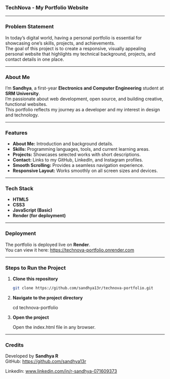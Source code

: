 ### **TechNova - My Portfolio Website**

---

### **Problem Statement**
In today’s digital world, having a personal portfolio is essential for showcasing one’s skills, projects, and achievements.  
The goal of this project is to create a responsive, visually appealing personal website that highlights my technical background, projects, and contact details in one place.  

---

### **About Me**
I’m **Sandhya**, a first-year **Electronics and Computer Engineering** student at **SRM University**.  
I’m passionate about web development, open source, and building creative, functional websites.  
This portfolio reflects my journey as a developer and my interest in design and technology.  

---

### **Features**
- **About Me:** Introduction and background details.  
- **Skills:** Programming languages, tools, and current learning areas.  
- **Projects:** Showcases selected works with short descriptions.  
- **Contact:** Links to my GitHub, LinkedIn, and Instagram profiles.  
- **Smooth Scrolling:** Provides a seamless navigation experience.  
- **Responsive Layout:** Works smoothly on all screen sizes and devices.  

---

### **Tech Stack**
- **HTML5**  
- **CSS3**  
- **JavaScript (Basic)**  
- **Render (for deployment)**  

---

### **Deployment**
The portfolio is deployed live on **Render**.  
You can view it here: https://technova-portfolio.onrender.com

---
### **Steps to Run the Project**

1. **Clone this repository**
   ```bash
   git clone https://github.com/sandhya13r/technova-portfolio.git
2. **Navigate to the project directory**
    
     cd technova-portfolio


3. **Open the project**

     Open the index.html file in any browser.

---

### **Credits**
Developed by **Sandhya R**  
GitHub: https://github.com/sandhya13r

LinkedIn: www.linkedin.com/in/r-sandhya-071609373


